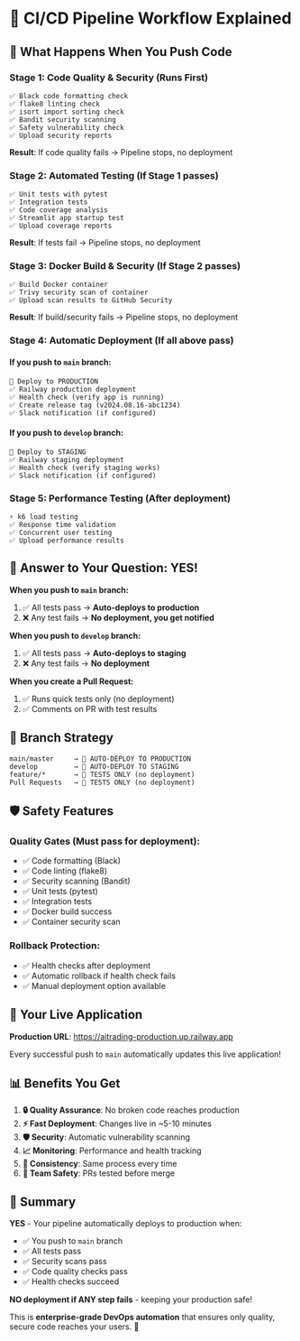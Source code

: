 # 🔄 CI/CD Pipeline Workflow Explained

## 🎯 What Happens When You Push Code

### **Stage 1: Code Quality & Security** (Runs First)
```
✅ Black code formatting check
✅ flake8 linting check  
✅ isort import sorting check
✅ Bandit security scanning
✅ Safety vulnerability check
✅ Upload security reports
```
**Result**: If code quality fails → Pipeline stops, no deployment

### **Stage 2: Automated Testing** (If Stage 1 passes)
```
✅ Unit tests with pytest
✅ Integration tests
✅ Code coverage analysis
✅ Streamlit app startup test
✅ Upload coverage reports
```
**Result**: If tests fail → Pipeline stops, no deployment

### **Stage 3: Docker Build & Security** (If Stage 2 passes)
```
✅ Build Docker container
✅ Trivy security scan of container
✅ Upload scan results to GitHub Security
```
**Result**: If build/security fails → Pipeline stops, no deployment

### **Stage 4: Automatic Deployment** (If all above pass)

#### **If you push to `main` branch:**
```
🚀 Deploy to PRODUCTION
✅ Railway production deployment
✅ Health check (verify app is running)
✅ Create release tag (v2024.08.16-abc1234)
✅ Slack notification (if configured)
```

#### **If you push to `develop` branch:**
```
🚀 Deploy to STAGING
✅ Railway staging deployment  
✅ Health check (verify staging works)
✅ Slack notification (if configured)
```

### **Stage 5: Performance Testing** (After deployment)
```
⚡ k6 load testing
✅ Response time validation
✅ Concurrent user testing
✅ Upload performance results
```

## 🎯 **Answer to Your Question: YES!**

**When you push to `main` branch:**
1. ✅ All tests pass → **Auto-deploys to production**
2. ❌ Any test fails → **No deployment, you get notified**

**When you push to `develop` branch:**
1. ✅ All tests pass → **Auto-deploys to staging**
2. ❌ Any test fails → **No deployment**

**When you create a Pull Request:**
1. ✅ Runs quick tests only (no deployment)
2. ✅ Comments on PR with test results

## 🔄 Branch Strategy

```
main/master     → 🚀 AUTO-DEPLOY TO PRODUCTION
develop         → 🚀 AUTO-DEPLOY TO STAGING  
feature/*       → 🧪 TESTS ONLY (no deployment)
Pull Requests   → 🧪 TESTS ONLY (no deployment)
```

## 🛡️ Safety Features

### **Quality Gates** (Must pass for deployment):
- ✅ Code formatting (Black)
- ✅ Code linting (flake8)
- ✅ Security scanning (Bandit)
- ✅ Unit tests (pytest)
- ✅ Integration tests
- ✅ Docker build success
- ✅ Container security scan

### **Rollback Protection**:
- ✅ Health checks after deployment
- ✅ Automatic rollback if health check fails
- ✅ Manual deployment option available

## 🚀 Your Live Application

**Production URL**: https://aitrading-production.up.railway.app

Every successful push to `main` automatically updates this live application!

## 📊 Benefits You Get

1. **🔒 Quality Assurance**: No broken code reaches production
2. **⚡ Fast Deployment**: Changes live in ~5-10 minutes
3. **🛡️ Security**: Automatic vulnerability scanning
4. **📈 Monitoring**: Performance and health tracking
5. **🔄 Consistency**: Same process every time
6. **👥 Team Safety**: PRs tested before merge

## 🎯 **Summary**

**YES** - Your pipeline automatically deploys to production when:
- ✅ You push to `main` branch
- ✅ All tests pass
- ✅ Security scans pass  
- ✅ Code quality checks pass
- ✅ Health checks succeed

**NO deployment if ANY step fails** - keeping your production safe!

This is **enterprise-grade DevOps automation** that ensures only quality, secure code reaches your users. 🚀
